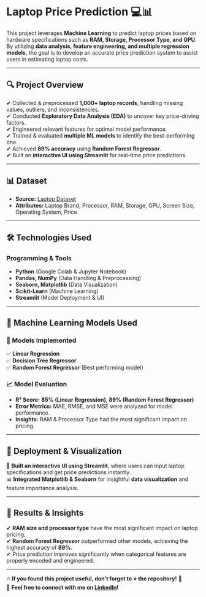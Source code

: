 # **Laptop Price Prediction 💻📊**  

This project leverages **Machine Learning** to predict laptop prices based on hardware specifications such as **RAM, Storage, Processor Type, and GPU**. By utilizing **data analysis, feature engineering, and multiple regression models**, the goal is to develop an accurate price prediction system to assist users in estimating laptop costs.  

---

## **🔍 Project Overview**  
✔ Collected & preprocessed **1,000+ laptop records**, handling missing values, outliers, and inconsistencies.  
✔ Conducted **Exploratory Data Analysis (EDA)** to uncover key price-driving factors.  
✔ Engineered relevant features for optimal model performance.  
✔ Trained & evaluated **multiple ML models** to identify the best-performing one.  
✔ Achieved **89% accuracy** using **Random Forest Regressor**.  
✔ Built an **interactive UI using Streamlit** for real-time price predictions.  

---

## **📊 Dataset**  
- **Source:** [Laptop Dataset]([link-to-dataset](https://drive.google.com/file/d/122jYx-61rOKg_M9HourFd2_cjCQzSK20/view?usp=sharing))  
- **Attributes:** Laptop Brand, Processor, RAM, Storage, GPU, Screen Size, Operating System, Price  

---

## **🛠️ Technologies Used**  
### **Programming & Tools**  
- **Python** (Google Colab & Jupyter Notebook)  
- **Pandas, NumPy** (Data Handling & Preprocessing)  
- **Seaborn, Matplotlib** (Data Visualization)  
- **Scikit-Learn** (Machine Learning)  
- **Streamlit** (Model Deployment & UI)  

---

## **🤖 Machine Learning Models Used**  
### **📌 Models Implemented**  
✅ **Linear Regression**  
✅ **Decision Tree Regressor**  
✅ **Random Forest Regressor** (Best performing model)  

### **📈 Model Evaluation**  
- **R² Score:** **85% (Linear Regression), 89% (Random Forest Regressor)**  
- **Error Metrics:** MAE, RMSE, and MSE were analyzed for model performance.  
- **Insights:** RAM & Processor Type had the most significant impact on pricing.  

---

## **🚀 Deployment & Visualization**  
🎯 **Built an interactive UI using Streamlit**, where users can input laptop specifications and get price predictions instantly.  
📊 **Integrated Matplotlib & Seaborn** for insightful **data visualization** and feature importance analysis.  

---

## **📌 Results & Insights**  
✔ **RAM size and processor type** have the most significant impact on laptop pricing.  
✔ **Random Forest Regressor** outperformed other models, achieving the highest accuracy of **89%**.  
✔ Price prediction improves significantly when categorical features are properly encoded and engineered.    

---

🔥 **If you found this project useful, don’t forget to ⭐ the repository!** 🚀  
📩 **Feel free to connect with me on [LinkedIn]([your-linkedin-profile](https://www.linkedin.com/in/praveendwivedii))!**  
